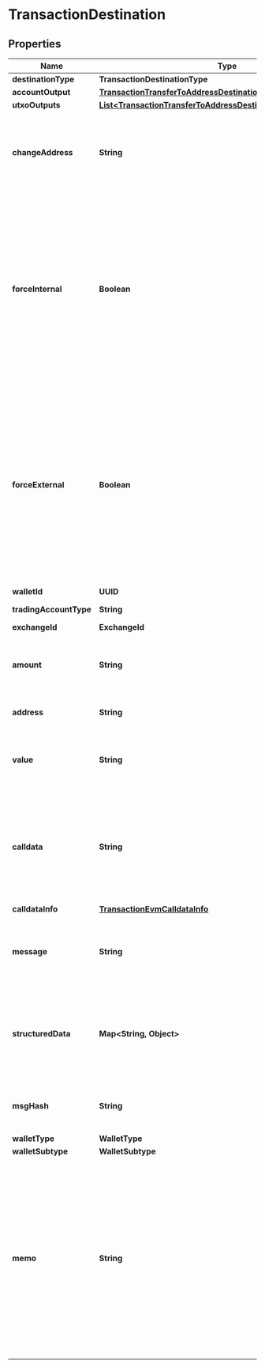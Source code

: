 

# TransactionDestination


## Properties

| Name | Type | Description | Notes |
|------------ | ------------- | ------------- | -------------|
|**destinationType** | **TransactionDestinationType** |  |  |
|**accountOutput** | [**TransactionTransferToAddressDestinationAccountOutput**](TransactionTransferToAddressDestinationAccountOutput.md) |  |  [optional] |
|**utxoOutputs** | [**List&lt;TransactionTransferToAddressDestinationUtxoOutputsInner&gt;**](TransactionTransferToAddressDestinationUtxoOutputsInner.md) |  |  [optional] |
|**changeAddress** | **String** | The address used to receive the remaining funds or change from the transaction. |  [optional] |
|**forceInternal** | **Boolean** | Whether the transaction request must be executed as a [Cobo Loop](https://manuals.cobo.com/en/portal/custodial-wallets/cobo-loop) transfer.   - &#x60;true&#x60;: The transaction request must be executed as a Cobo Loop transfer.   - &#x60;false&#x60;: The transaction request may not be executed as a Cobo Loop transfer.  |  [optional] |
|**forceExternal** | **Boolean** | Whether the transaction request must not be executed as a [Cobo Loop](https://manuals.cobo.com/en/portal/custodial-wallets/cobo-loop) transfer.   - &#x60;true&#x60;: The transaction request must not be executed as a Cobo Loop transfer.   - &#x60;false&#x60;: The transaction request can be executed as a Cobo Loop transfer.  |  [optional] |
|**walletId** | **UUID** | The wallet ID. |  |
|**tradingAccountType** | **String** | The trading account type. |  [optional] |
|**exchangeId** | **ExchangeId** |  |  [optional] |
|**amount** | **String** | The transfer amount. For example, if you trade 1.5 BTC, then the value is &#x60;1.5&#x60;.  |  |
|**address** | **String** | The destination address. |  |
|**value** | **String** | The transfer amount. For example, if you trade 1.5 ETH, then the value is &#x60;1.5&#x60;.  |  [optional] |
|**calldata** | **String** | The data that is used to invoke a specific function or method within the specified contract at the destination address.  |  |
|**calldataInfo** | [**TransactionEvmCalldataInfo**](TransactionEvmCalldataInfo.md) |  |  [optional] |
|**message** | **String** | The raw data of the message to be signed, encoded in Base64 format. |  |
|**structuredData** | **Map&lt;String, Object&gt;** | The structured data to be signed, formatted as a JSON object according to the EIP-712 standard. |  |
|**msgHash** | **String** | Message hash to be signed, in hexadecimal format. |  [optional] |
|**walletType** | **WalletType** |  |  |
|**walletSubtype** | **WalletSubtype** |  |  |
|**memo** | **String** | The memo that identifies a transaction in order to credit the correct account. For transfers out of Cobo Portal, it is highly recommended to include a memo for the chains such as XRP, EOS, XLM, IOST, BNB_BNB, ATOM, LUNA, and TON. |  [optional] |



